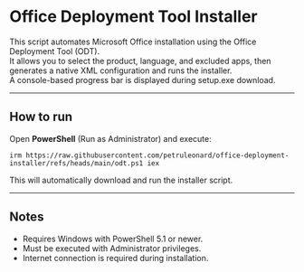 # Office Deployment Tool Installer

This script automates Microsoft Office installation using the Office Deployment Tool (ODT).  
It allows you to select the product, language, and excluded apps, then generates a native XML configuration and runs the installer.  
A console-based progress bar is displayed during setup.exe download.

---

## How to run

Open **PowerShell** (Run as Administrator) and execute:

    irm https://raw.githubusercontent.com/petruleonard/office-deployment-installer/refs/heads/main/odt.ps1 iex

This will automatically download and run the installer script.

---

## Notes
- Requires Windows with PowerShell 5.1 or newer.
- Must be executed with Administrator privileges.
- Internet connection is required during installation.
